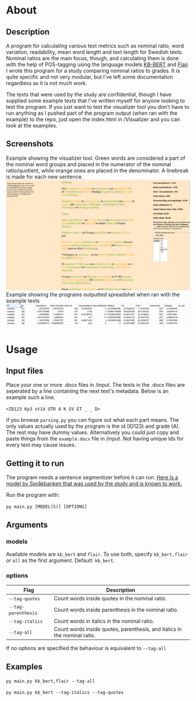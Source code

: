 # About
## Description
A program for calculating various text metrics such as nominal ratio, word variation, readability, mean word length and text length for Swedish texts. Nominal ratios are the main focus, though, and calculating them is done with the help of POS-tagging using the language models [KB-BERT](https://arxiv.org/pdf/2007.01658) and [Flair](https://spraakbanken.gu.se/resurser/flair). I wrote this program for a study comparing nominal ratios to grades. It is quite specific and not very modular, but I've left some documentation regardless as it is not much work.

The texts that were used by the study are confidential, though I have supplied some example texts that I've written myself for anyone looking to test the program. If you just want to test the visualizer tool you don't have to run anything as I pushed part of the program output (when ran with the example) to the repo, just open the index.html in /Visualizer and you can look at the examples. 
## Screenshots
Example showing the visualizer tool. Green words are considered a part of the nominal word groups and placed in the numerator of the nominal ratio/quotient, while orange ones are placed in the denominator. A linebreak is made for each new sentence.
![](README_images/visualizerExample.png)
Example showing the programs outputted spreadshet when ran with the example texts
![](README_images/spreadsheetExample.png)

# Usage
## Input files 
Place your one or more .docx files in /input. The texts in the .docx files are seperated by a line containing the next text's metadata. Below is an example such a line.

```<ID123 Kp3 vt14 UTR A K SV ET _ _ D>```

if you browse `parsing.py` you can figure out what each part means. The only values actually used by the program is the id (ID123) and grade (A). The rest may have dummy values. Alternatively you could just copy and paste things from the `example.docx` file in /input. Not having unique Ids for every text may cause issues.
## Getting it to run
The program needs a sentence segmentizer before it can run. [Here is a model by Språkbanken that was used by the study and is known to work.](https://github.com/spraakbanken/sparv-models/blob/2e74bb6dec4326c775c3aa4a92a54468d98ae37a/segment/punkt-nltk-svenska.pickle)

Run the program with:

`py main.py [MODEL(S)] [OPTIONS]`

## Arguments
### models
Available models are `kb_bert` and `flair`. To use both, specify `kb_bert,flair` or `all` as the first argument. Default: `kb_bert`.
### options
| Flag                  | Description|
|-----------------------|------------|
| `--tag-quotes`        | Count words inside quotes in the nominal ratio. |
| `--tag-parenthesis`   | Count words inside parenthesis in the nominal ratio. |
| `--tag-italics`       | Count words in italics in the nominal ratio. |
| `--tag-all`           | Count words inside quotes, parenthesis, and italics in the nominal ratio. |

If no options are specified the behaviour is equivalent to `--tag-all`

## Examples
`py main.py kb_bert,flair --tag-all`

`py main.py kb_bert --tag-italics --tag-quotes`